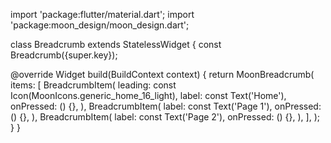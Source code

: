 import 'package:flutter/material.dart';
import 'package:moon_design/moon_design.dart';

class Breadcrumb extends StatelessWidget {
  const Breadcrumb({super.key});

  @override
  Widget build(BuildContext context) {
    return MoonBreadcrumb(
      items: [
        BreadcrumbItem(
          leading: const Icon(MoonIcons.generic_home_16_light),
          label: const Text('Home'),
          onPressed: () {},
        ),
        BreadcrumbItem(
          label: const Text('Page 1'),
          onPressed: () {},
        ),
        BreadcrumbItem(
          label: const Text('Page 2'),
          onPressed: () {},
        ),
      ],
    );
  }
}
